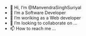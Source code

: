 - 👋 Hi, I’m @ManvendraSinghSuriyal
- 👀 I’m a Software Developer
- 🌱 I’m woriking as a Web developer
- 💞️ I’m looking to collaborate on ...
- 📫 How to reach me ...

<!---
ManvendraSinghSuriyal/ManvendraSinghSuriyal is a ✨ special ✨ repository because its `README.md` (this file) appears on your GitHub profile.
You can click the Preview link to take a look at your changes.
--->
